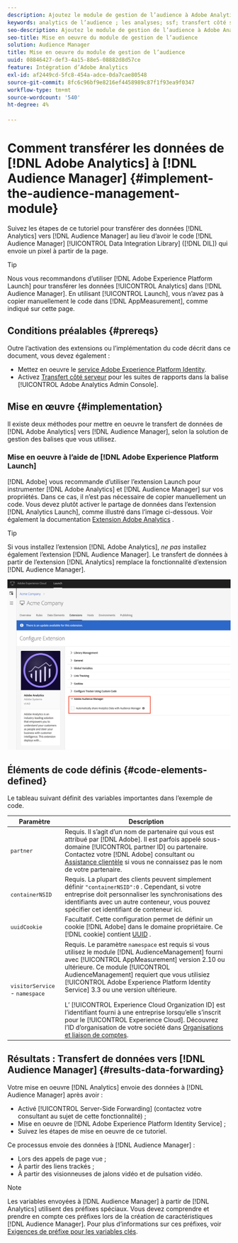 ```yaml
---
description: Ajoutez le module de gestion de l’audience à Adobe Analytics AppMeasurement pour transférer les données Analytics vers l’Audience Manager au lieu que le code du Data Integration Library d’Audience Manager (DIL) envoie un pixel depuis la page.
keywords: analytics de l’audience ; les analyses; ssf; transfert côté serveur
seo-description: Ajoutez le module de gestion de l’audience à Adobe Analytics AppMeasurement pour transférer les données Analytics vers l’Audience Manager au lieu que le code du Data Integration Library d’Audience Manager (DIL) envoie un pixel depuis la page.
seo-title: Mise en oeuvre du module de gestion de l’audience
solution: Audience Manager
title: Mise en oeuvre du module de gestion de l’audience
uuid: 08846427-def3-4a15-88e5-08882d8d57ce
feature: Intégration d’Adobe Analytics
exl-id: af2449cd-5fc8-454a-adce-0da7cae80548
source-git-commit: 8fc6c96bf9e8216ef4458989c87f1f93ea9f0347
workflow-type: tm+mt
source-wordcount: '540'
ht-degree: 4%

---
```


# Comment transférer les données de [!DNL Adobe Analytics] à [!DNL Audience Manager] {#implement-the-audience-management-module}

Suivez les étapes de ce tutoriel pour transférer des données [!DNL Analytics] vers [!DNL Audience Manager] au lieu d’avoir le code [!DNL Audience Manager] [!UICONTROL Data Integration Library] ([!DNL DIL]) qui envoie un pixel à partir de la page.

>[!TIP]
>
>Nous vous recommandons d’utiliser [!DNL Adobe Experience Platform Launch] pour transférer les données [!UICONTROL Analytics] dans [!DNL Audience Manager]. En utilisant [!UICONTROL Launch], vous n’avez pas à copier manuellement le code dans [!DNL AppMeasurement], comme indiqué sur cette page.

## Conditions préalables {#prereqs}

Outre l’activation des extensions ou l’implémentation du code décrit dans ce document, vous devez également :

* Mettez en oeuvre le [service Adobe Experience Platform Identity](https://docs.adobe.com/content/help/fr-FR/id-service/using/home.html).
* Activez [Transfert côté serveur](https://docs.adobe.com/help/en/analytics/admin/admin-tools/server-side-forwarding/ssf.html) pour les suites de rapports dans la balise [!UICONTROL Adobe Analytics Admin Console].

## Mise en œuvre {#implementation}

Il existe deux méthodes pour mettre en oeuvre le transfert de données de [!DNL Adobe Analytics] vers [!DNL Audience Manager], selon la solution de gestion des balises que vous utilisez.

### Mise en oeuvre à l’aide de [!DNL Adobe Experience Platform Launch]

[!DNL Adobe] vous recommande d’utiliser l’extension  [](https://experienceleague.adobe.com/docs/launch/using/home.html?lang=en) Launch pour instrumenter  [!DNL Adobe Analytics] et  [!DNL Audience Manager] sur vos propriétés. Dans ce cas, il n’est pas nécessaire de copier manuellement un code. Vous devez plutôt activer le partage de données dans l’extension [!DNL Analytics Launch], comme illustré dans l’image ci-dessous. Voir également la documentation [Extension Adobe Analytics](https://docs.adobe.com/content/help/en/launch/using/extensions-ref/adobe-extension/analytics-extension/overview.html#adobe-audience-manager) .

>[!TIP]
>
>Si vous installez l’extension [!DNL Adobe Analytics], *ne pas* installez également l’extension [!DNL Audience Manager]. Le transfert de données à partir de l’extension [!DNL Analytics] remplace la fonctionnalité d’extension [!DNL Audience Manager].

![Comment activer le partage de données de l’extension Adobe Analytics vers Audience Manager](/help/using/integration/assets/analytics-to-aam.png)

## Éléments de code définis {#code-elements-defined}

Le tableau suivant définit des variables importantes dans l’exemple de code.

| Paramètre | Description |
|--- |--- |
| `partner` | Requis. Il s’agit d’un nom de partenaire qui vous est attribué par [!DNL Adobe]. Il est parfois appelé sous-domaine [!UICONTROL partner ID] ou partenaire.  Contactez votre [!DNL Adobe] consultant ou [Assistance clientèle](https://helpx.adobe.com/fr/marketing-cloud/contact-support.html) si vous ne connaissez pas le nom de votre partenaire. |
| `containerNSID` | Requis. La plupart des clients peuvent simplement définir `"containerNSID":0` . Cependant, si votre entreprise doit personnaliser les synchronisations des identifiants avec un autre conteneur, vous pouvez spécifier cet identifiant de conteneur ici. |
| `uuidCookie` | Facultatif. Cette configuration permet de définir un cookie [!DNL Adobe] dans le domaine propriétaire. Ce [!DNL cookie] contient [UUID](../../reference/ids-in-aam.md) . |
| `visitorService` -  `namespace` | Requis. Le paramètre `namespace` est requis si vous utilisez le module [!DNL AudienceManagement] fourni avec [!UICONTROL AppMeasurement] version 2.10 ou ultérieure. Ce module [!UICONTROL AudienceManagement] requiert que vous utilisiez [!UICONTROL Adobe Experience Platform Identity Service] 3.3 ou une version ultérieure. <br><br>L’  [!UICONTROL Experience Cloud Organization ID] est l’identifiant fourni à une entreprise lorsqu’elle s’inscrit pour le  [!UICONTROL Experience Cloud]. Découvrez l’ID d’organisation de votre société dans [Organisations et liaison de comptes](https://docs.adobe.com/content/help/en/core-services/interface/manage-users-and-products/organizations.html). |

## Résultats : Transfert de données vers [!DNL Audience Manager] {#results-data-forwarding}

Votre mise en oeuvre [!DNL Analytics] envoie des données à [!DNL Audience Manager] après avoir :

* Activé [!UICONTROL Server-Side Forwarding] (contactez votre consultant au sujet de cette fonctionnalité) ;
* Mise en oeuvre de [!DNL Adobe Experience Platform Identity Service] ;
* Suivez les étapes de mise en oeuvre de ce tutoriel.

Ce processus envoie des données à [!DNL Audience Manager] :

* Lors des appels de page vue ;
* À partir des liens trackés ;
* À partir des visionneuses de jalons vidéo et de pulsation vidéo.

>[!NOTE]
>
>Les variables envoyées à [!DNL Audience Manager] à partir de [!DNL Analytics] utilisent des préfixes spéciaux. Vous devez comprendre et prendre en compte ces préfixes lors de la création de caractéristiques [!DNL Audience Manager]. Pour plus d’informations sur ces préfixes, voir [Exigences de préfixe pour les variables clés](../../features/traits/trait-variable-prefixes.md).
